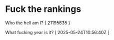 # Fuck the rankings

Who the hell am I?
{ 21195635 }

What fucking year is it?
[ 2025-05-24T10:56:40Z ]
